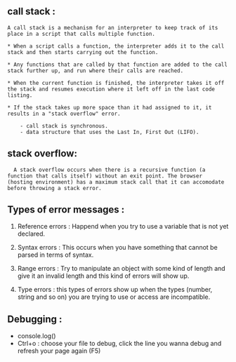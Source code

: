 ## call stack :
    A call stack is a mechanism for an interpreter to keep track of its place in a script that calls multiple function.

    * When a script calls a function, the interpreter adds it to the call stack and then starts carrying out the function.

    * Any functions that are called by that function are added to the call stack further up, and run where their calls are reached.

    * When the current function is finished, the interpreter takes it off the stack and resumes execution where it left off in the last code listing.

    * If the stack takes up more space than it had assigned to it, it results in a "stack overflow" error.

        - call stack is synchronous.
        - data structure that uses the Last In, First Out (LIFO).


## stack overflow:
      A stack overflow occurs when there is a recursive function (a function that calls itself) without an exit point. The browser (hosting environment) has a maximum stack call that it can accomodate before throwing a stack error.


## Types of error messages :
     
   1. Reference errors : Happend when you try to use a variable that is not yet declared.

   2. Syntax errors : This occurs when you have something that cannot be parsed in terms of syntax.

   3. Range errors : Try to manipulate an object with some kind of length and give it an invalid length and    this kind of errors will show up.

   4. Type errors : this types of errors show up when the types (number, string and so on) you are trying to use or access are incompatible.


## Debugging :
     
   - console.log()
   - Ctrl+o : choose your file to debug, click the line you wanna debug and refresh your page again (F5)
   


